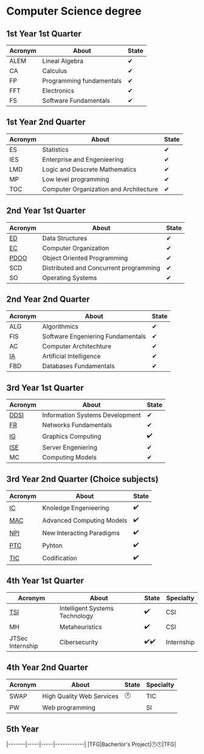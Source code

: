 # Computer Science degree

## 1st Year 1st Quarter 
|Acronym|About|State|
|-------|----|-----|
|ALEM|Lineal Algebra|✔|
|CA|Calculus|✔|
|FP|Programming fundamentals|✔|
|FFT|Electronics|✔|
|FS|Software Fundamentals|✔|

## 1st Year 2nd Quarter 

|Acronym|About|State|
|-------|----|-----|
|ES|Statistics|✔|
|IES|Enterprise and Engenieering|✔|
|LMD|Logic and Descrete Mathematics|✔|
|MP|Low level programming|✔|
|TOC|Computer Organization and Architecture|✔|

## 2nd Year 1st Quarter 

|Acronym|About|State|
|-------|----|-----|
|[ED](https://github.com/Cristinasj/practica2ED)|Data Structures|✔|
|[EC](https://github.com/Cristinasj/arduino)|Computer Organization|✔|
|[PDOO](https://github.com/inowen/Civitas)|Object Oriented Programming|✔|
|SCD|Distributed and Concurrent programming|✔|
|SO|Operating Systems|✔|

## 2nd Year 2nd Quarter 

|Acronym|About|State|
|-------|----|-----|
|ALG|Algorithmics|✔|
|FIS|Software Engeniering Fundamentals|✔|
|AC|Computer Architechture|✔|
|[IA](https://github.com/Cristinasj/chatBot)|Artificial Intelligence|✔|
|FBD|Databases Fundamentals|✔|

## 3rd Year 1st Quarter 

|Acronym|About|State|
|-------|----|-----|
|[DDSI](https://github.com/Cristinasj/DDSI-X)|Information Systems Development|✔|
|[FR](https://github.com/Cristinasj/FR)|Networks Fundamentals|✔|
|[IG](https://github.com/Cristinasj/IG)|Graphics Computing|✔️|
|[ISE](https://github.com/Cristinasj/ISE)|Server Engeniering|✔|
|MC|Computing Models|✔|

## 3rd Year 2nd Quarter  (Choice subjects) 

|Acronym|About|State|
|-------|-----|-----|
|[IC](https://github.com/Cristinasj/IC)|Knoledge Engenieering|✔️|
|[MAC](https://github.com/Cristinasj/MAC)|Advanced Computing Models|✔️|
|[NPI](https://github.com/CarnifexRegis/P02-NPI)|New Interacting Paradigms|✔️|CSI|
|[PTC](https://github.com/Cristinasj/PTC)|Pyhton|✔️|Optativa|
|[TIC](https://github.com/Cristinasj/TIC)|Codification|✔️|Optativa| 

## 4th Year 1st Quarter  
|Acronym|About|State|Specialty|
|-------|-----|-----|------------|
|[TSI](https://github.com/Cristinasj/TSI)|Intelligent Systems Technology|✔️|CSI|
|MH|Metaheuristics|✔️|CSI|
|JTSec Internship|Cibersecurity|✔️✔️|Internship|

## 4th Year 2nd Quarter  
|Acronym|About|State|Specialty|
|-------|-----|-----|------------|
|SWAP|High Quality Web Services|🕐|TIC|
|PW|Web programming||SI|

## 5th Year 
|-------|-----|-----|------------|
|TFG|Bacherlor's Project|🕐🕐|TFG|
